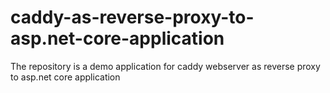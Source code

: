 # caddy-as-reverse-proxy-to-asp.net-core-application
The repository is a demo application for caddy webserver as reverse proxy to asp.net core application
